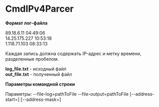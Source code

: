 # CmdIPv4Parcer

**Формат лог-файлa**

89.18.6.11 04:49:06  
14.25.175.227 10:53:18  
1.118.71.103 08:33:13  
  
Каждая запись должна содержать IP-адрес и метку времени, разделенные пробелом.

**log_file.txt** - исходный файл  
**out_file.txt** - полученный файл

**Параметры командной строки**

Параметры: --file-log=pathToFile --file-output=pathToFile [--address-start=<IP>] [--address-mask=<mask>]

